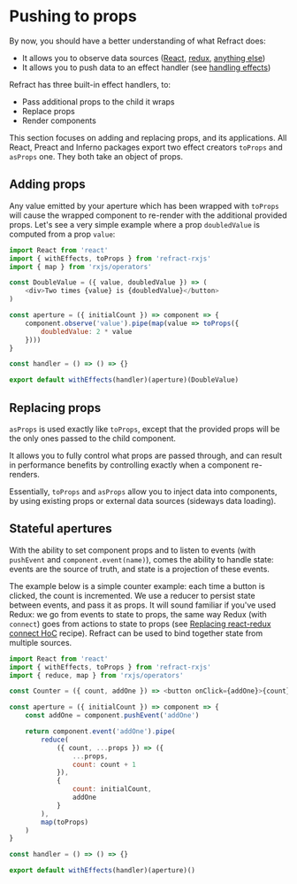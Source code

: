 # Pushing to props

By now, you should have a better understanding of what Refract does:

*   It allows you to observe data sources ([React](./observing-react.md), [redux](./observing-redux), [anything else](./observing-anything.md))
*   It allows you to push data to an effect handler (see [handling effects](./handling-effects.md))

Refract has three built-in effect handlers, to:

*   Pass additional props to the child it wraps
*   Replace props
*   Render components

This section focuses on adding and replacing props, and its applications. All React, Preact and Inferno packages export two effect creators `toProps` and `asProps` one. They both take an object of props.

## Adding props

Any value emitted by your aperture which has been wrapped with `toProps` will cause the wrapped component to re-render with the additional provided props. Let's see a very simple example where a prop `doubledValue` is computed from a prop `value`:

```js
import React from 'react'
import { withEffects, toProps } from 'refract-rxjs'
import { map } from 'rxjs/operators'

const DoubleValue = ({ value, doubledValue }) => (
    <div>Two times {value} is {doubledValue}</button>
)

const aperture = ({ initialCount }) => component => {
    component.observe('value').pipe(map(value => toProps({
        doubledValue: 2 * value
    })))
}

const handler = () => () => {}

export default withEffects(handler)(aperture)(DoubleValue)
```

## Replacing props

`asProps` is used exactly like `toProps`, except that the provided props will be the only ones passed to the child component.

It allows you to fully control what props are passed through, and can result in performance benefits by controlling exactly when a component re-renders.

Essentially, `toProps` and `asProps` allow you to inject data into components, by using existing props or external data sources (sideways data loading).

## Stateful apertures

With the ability to set component props and to listen to events (with `pushEvent` and `component.event(name)`), comes the ability to handle state: events are the source of truth, and state is a projection of these events.

The example below is a simple counter example: each time a button is clicked, the count is incremented. We use a reducer to persist state between events, and pass it as props. It will sound familiar if you've used Redux: we go from events to state to props, the same way Redux (with `connect`) goes from actions to state to props (see [Replacing react-redux connect HoC](../recipes/replacing-connect.md]) recipe). Refract can be used to bind together state from multiple sources.

```js
import React from 'react'
import { withEffects, toProps } from 'refract-rxjs'
import { reduce, map } from 'rxjs/operators'

const Counter = ({ count, addOne }) => <button onClick={addOne}>{count}</button>

const aperture = ({ initialCount }) => component => {
    const addOne = component.pushEvent('addOne')

    return component.event('addOne').pipe(
        reduce(
            ({ count, ...props }) => ({
                ...props,
                count: count + 1
            }),
            {
                count: initialCount,
                addOne
            }
        ),
        map(toProps)
    )
}

const handler = () => () => {}

export default withEffects(handler)(aperture)()
```
